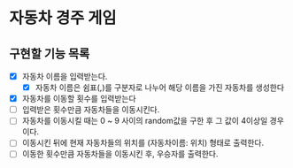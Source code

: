 # 자동차 경주 게임

## 구현할 기능 목록
- [x] 자동차 이름을 입력받는다.
    - [x] 자동차 이름은 쉼표(,)를 구분자로 나누어 해당 이름을 가진 자동차를 생성한다 
- [x] 자동차를 이동할 횟수를 입력받는다
- [ ] 입력받은 횟수만큼 자동차들을 이동시킨다.
- [ ] 자동차를 이동시킬 때는 0 ~ 9 사이의 random값을 구한 후 그 값이 4이상일 경우이다.
- [ ] 이동시킨 뒤에 현재 자동차들의 위치를 (자동차이름: 위치) 형태로 출력한다.
- [ ] 이동한 횟수만큼 자동차들을 이동시킨 후, 우승자를 출력한다.

